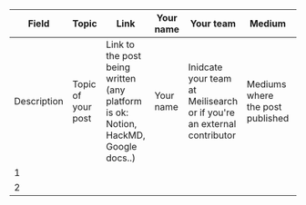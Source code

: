 | Field | Topic | Link | Your name | Your team | Medium | ETA | Status |
|---|---|---|---|---|---|---|---|
| Description | Topic of your post | Link to the post being written (any platform is ok: Notion, HackMD, Google docs..) | Your name | Inidcate your team at Meilisearch or if you're an external contributor | Mediums where the post published | Tentative date for the publication | Status of the publication process |
|1|  |  |  |  |  |  |  |
|2|  |  |  |  |  |  |  |
